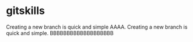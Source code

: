 # gitskills
Creating a new branch is quick and simple AAAA.
Creating a new branch is quick and simple.
BBBBBBBBBBBBBBBBBBB
